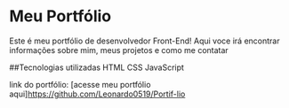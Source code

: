 # Meu Portfólio 
Este é meu portfólio de desenvolvedor Front-End! Aqui voce irá encontrar informações sobre mim, meus projetos e como me contatar

##Tecnologias utilizadas
HTML
CSS
JavaScript

link do portfólio:
[acesse meu portfólio aqui]https://github.com/Leonardo0519/Portif-lio
